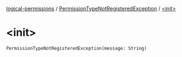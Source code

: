 [logical-permissions](../index.md) / [PermissionTypeNotRegisteredException](index.md) / [&lt;init&gt;](.)

# &lt;init&gt;

`PermissionTypeNotRegisteredException(message: String)`